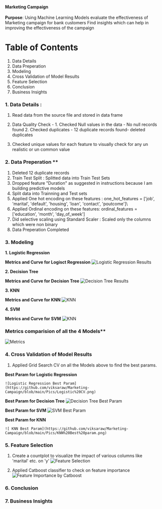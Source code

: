 #### Marketing Campaign
**Purpose**: Using Machine Learning Models evaluate the effectiveness of Marketing campaign for bank customers
Find insights which can help in improving the effectiveness of the campaign

# Table of Contents
   1. Data Details
   2. Data Preperation
   3. Modeling
   4. Cross Validation of Model Results
   5. Feature Selection
   6. Conclusion
   7. Business Insights

### 1. Data Details :
1. Read data from the source file and stored in data frame
2. Data Quality Check -
        1. Checked Null values in the data - No null records found
        2. Checked duplicates - 12 duplicate records found- deleted duplicates
        
3. Checked unique values for each feature to visually check for any un realistic or un common value
  
 ### 2. Data Preperation ** 
   1. Deleted 12 duplicate records
   2. Train Test Split : Splitted data into Train Test Sets
   3. Dropped feature "Duration" as suggested in instructions because I am building predictive models
   4. Split data into Trainning and Test sets
   5. Applied One hot encoding on these features :  one_hot_features = ['job',  'marital', 'default', 'housing', 'loan', 'contact', 'poutcome']\
   6. Applied Ordinal encoding on these features:   ordinal_features = ['education', 'month', 'day_of_week']
   7. Did selective scaling using Standard Scaler : Scaled only the columns which were non binary
   8. Data Preperation Completed

### 3. Modeling
**1. Logistic Regression**

   **Metrics and Curve for Logisct Regression**
   ![Logistic Regression Results](https://github.com/viksaraw/Marketing-Campaign/blob/main/Pics/Logistic%20Regression%20Metrics%20and%20Graph.png)
   
**2. Decision Tree**

  **Metrics and Curve for Decision Tree**
   ![Decision Tree Results](https://github.com/viksaraw/Marketing-Campaign/blob/main/Pics/Decision%20Tree%20Metrics%20and%20Graph.png)
       
**3. KNN**  

  **Metrics and Curve for KNN**
   ![KNN](https://github.com/viksaraw/Marketing-Campaign/blob/main/Pics/KNN%20Metrics%20and%20Curve.png)
       
**4. SVM**

  **Metrics and Curve for SVM**
   ![KNN]()

   
   ### Metrics  comparision of all the 4 Models**
   ![Metrics](https://github.com/viksaraw/Marketing-Campaign/blob/main/Pics/Metrics.png)

   ### 4. Cross Validation of Model Results
   1. Applied Grid Search CV on all the Models above to find the best params.

  **Best Param for Logistic Regression**
  
    ![Logistic Regression Best Param](https://github.com/viksaraw/Marketing-Campaign/blob/main/Pics/Logistic%20CV.png)


  **Best Param for Decision Tree**
    ![Decision Tree Best Param]()


   **Best Param for SVM**
    ![SVM Best Param]()


   **Best Param for KNN**
   
    ![ KNN Best Param](https://github.com/viksaraw/Marketing-Campaign/blob/main/Pics/KNN%20Best%20param.png)

    
   ### 5. Feature Selection
   1. Create a countplot to visualize the impact of various columns like 'marital' etc. on 'y'
      ![Feature Selection](https://github.com/viksaraw/Marketing-Campaign/blob/main/Pics/Feature%20Selection.png)

      
   3. Applied Catboost classifier to check on feature importance
      ![Feature Importance by Catboost](https://github.com/viksaraw/Marketing-Campaign/blob/main/Pics/CastBoost%20Feature%20Importance.png)
      
   ### 6. Conclusion


   ### 7. Business Insights
   
